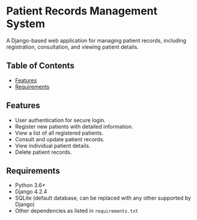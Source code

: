 # Patient Records Management System

A Django-based web application for managing patient records, including registration, consultation, and viewing patient details.

## Table of Contents
- [Features](#features)
- [Requirements](#requirements)



## Features
- User authentication for secure login.
- Register new patients with detailed information.
- View a list of all registered patients.
- Consult and update patient records.
- View individual patient details.
- Delete patient records.

## Requirements
- Python 3.6+
- Django 4.2.4
- SQLite (default database, can be replaced with any other supported by Django)
- Other dependencies as listed in `requirements.txt`


